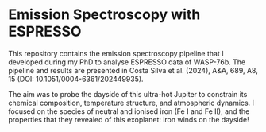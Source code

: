 # Emission Spectroscopy with ESPRESSO

This repository contains the emission spectroscopy pipeline that I developed during my PhD to analyse ESPRESSO data of WASP-76b.
The pipeline and results are presented in Costa Silva et al. (2024), A&A, 689, A8, 15 (DOI: 10.1051/0004-6361/202449935).

The aim was to probe the dayside of this ultra-hot Jupiter to constrain its chemical composition, temperature structure, and atmospheric dynamics.
I focused on the species of neutral and ionised iron (Fe I and Fe II), and the properties that they revealed of this exoplanet: iron winds on the dayside!


